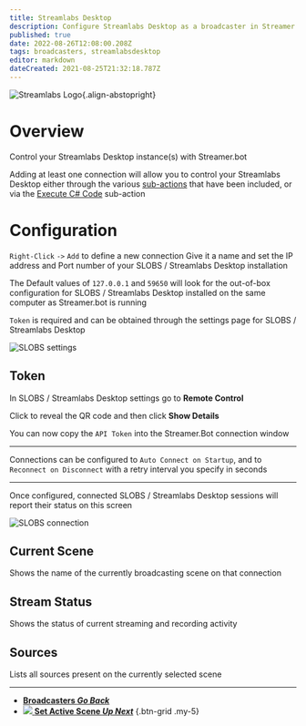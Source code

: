 ```yaml
---
title: Streamlabs Desktop
description: Configure Streamlabs Desktop as a broadcaster in Streamer.bot
published: true
date: 2022-08-26T12:08:00.208Z
tags: broadcasters, streamlabsdesktop
editor: markdown
dateCreated: 2021-08-25T21:32:18.787Z
---
```


![Streamlabs Logo](https://streamer.bot/img/integrations/streamlabs.png){.align-abstopright}

# Overview
Control your Streamlabs Desktop instance(s) with Streamer.bot

Adding at least one connection will allow you to control your Streamlabs Desktop either through the various [sub-actions](/Sub-Actions) that have been included, or via the [Execute C# Code](/Sub-Actions/Code/Execute-CSharp-Code) sub-action

# Configuration
`Right-Click` `->` `Add` to define a new connection
Give it a name and set the IP address and Port number of your SLOBS / Streamlabs Desktop installation

The Default values of `127.0.0.1` and `59650` will look for the out-of-box configuration for SLOBS / Streamlabs Desktop installed on the same computer as Streamer.bot is running

`Token` is required and can be obtained through the settings page for SLOBS / Streamlabs Desktop

![SLOBS settings](/122339880-810b0280-cf39-11eb-9453-f6e4e6473f1e.png)

## Token
In SLOBS / Streamlabs Desktop settings go to **Remote Control**

Click to reveal the QR code and then click **Show Details**

You can now copy the `API Token` into the Streamer.Bot connection window

***

Connections can be configured to `Auto Connect on Startup`, and to `Reconnect on Disconnect` with a retry interval you specify in seconds

***

Once configured, connected SLOBS / Streamlabs Desktop sessions will report their status on this screen

![SLOBS connection](/122341198-1fe42e80-cf3b-11eb-9c5e-42217878766d.png)

## Current Scene
Shows the name of the currently broadcasting scene on that connection

## Stream Status
Shows the status of current streaming and recording activity

## Sources
Lists all sources present on the currently selected scene

---

- [<i class="mdi mdi-chevron-left"></i>**Broadcasters *Go Back***](/en/Broadcasters)
- [<img src="https://streamer.bot/img/integrations/streamlabs.png"/> **Set Active Scene *Up Next***](/en/Sub-Actions/Streamlabs-Desktop/Set-Active-Scene)
{.btn-grid .my-5}